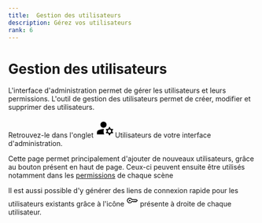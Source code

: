 ```yaml
---
title:  Gestion des utilisateurs
description: Gérez vos utilisateurs
rank: 6
---
```


# Gestion des utilisateurs
L'interface d'administration permet de gérer les utilisateurs et leurs permissions.
L'outil de gestion des utilisateurs permet de créer, modifier et supprimer des utilisateurs.

<p>
  Retrouvez-le dans l'onglet 
  <span>
    <svg xmlns="http://www.w3.org/2000/svg" viewBox="0 96 960 960" width=40><path d="m667 936-10-66q-17-5-34.5-14.5T593 834l-55 12-25-42 47-44q-2-9-2-25t2-25l-47-44 25-42 55 12q12-12 29.5-21.5T657 600l10-66h54l10 66q17 5 34.5 14.5T795 636l55-12 25 42-47 44q2 9 2 25t-2 25l47 44-25 42-55-12q-12 12-29.5 21.5T731 870l-10 66h-54ZM80 892v-94q0-35 17.5-63t50.5-43q72-32 133.5-46T400 632h23q-21 51-19 134.5T438 892H80Zm614-77q36 0 58-22t22-58q0-36-22-58t-58-22q-36 0-58 22t-22 58q0 36 22 58t58 22ZM400 571q-66 0-108-42t-42-108q0-66 42-108t108-42q66 0 108 42t42 108q0 66-42 108t-108 42Z"></path></svg>Utilisateurs</span> de votre interface d'administration.
</p>

Cette page permet principalement d'ajouter de nouveaux utilisateurs, grâce au bouton présent en haut de page. Ceux-ci peuvent ensuite être utilisés notamment dans les [permissions](../tutorials/import) de chaque scène 

Il est aussi possible d'y générer des liens de connexion rapide pour les utilisateurs existants 
grâce à l'icône <svg width="24" xmlns="http://www.w3.org/2000/svg" viewBox="0 96 960 960"><path d="M280 640.614q-26.846 0-45.73-18.884-18.884-18.884-18.884-45.73 0-26.846 18.884-45.73 18.884-18.884 45.73-18.884 26.846 0 45.73 18.884 18.884 18.884 18.884 45.73 0 26.846-18.884 45.73-18.884 18.884-45.73 18.884Zm0 155.385q-91.538 0-155.768-64.231-64.23-64.23-64.23-155.768t64.23-155.768q64.23-64.231 155.768-64.231 64.307 0 116.307 33.193 52 33.192 79.384 86.807h360.078L935.767 576 781.923 729.075l-74.23-55.769-76.154 56.538-78.076-53.845h-77.772q-27.384 53.23-79.384 86.615T280 795.999ZM280 736q57.539 0 99.654-34.769 42.115-34.77 54.961-85.231h137.694l57.615 39.846 78.154-57.153L776 650.615 850.616 576l-40-40H434.615q-12.846-50.461-54.961-85.231Q337.539 416 280 416q-66 0-113 47t-47 113q0 66 47 113t113 47Z"></path></svg> présente à droite de chaque utilisateur.
